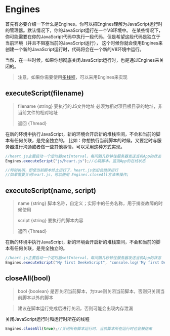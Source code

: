 # Engines

首先有必要介绍一下什么是Engines。你可以把Engines理解为JavaScript运行时的管理器。默认情况下，你的JavaScript运行在一个V8环境中。
在某些情况下，你可能需要在你的JavaScript代码中执行一段代码，但是希望这段代码是独立于当前环境（并且不阻塞当前的JavaScript运行），
这个时候你就会使用Engines来创建一个新的JavaScript运行时，代码将会在一个新的V8环境中运行。

当然，在一些时候，如果你想彻底关闭JavaScript运行时，也是通过Engines来关闭的。

> 注意，如果你需要使用[多线程](../thread.md)，可以采用Engines来实现

## executeScript(filename)
> filename {string}   要执行的JS文件地址  必须为相对项目根目录的地址，非当前文件的相对地址
> 
> 返回 {Thread}

在新的环境中执行JavaScript，新的环境会开启新的堆栈空间，不会和当前的脚本有任何关联，是完全独立的。
比如：你想执行当前脚本的时候，又要定时与服务器进行沟通或者做一些其他事情，可以采用这种方式实现。

```javascript
//heart.js主要启动一个定时器setInterval，每间隔几秒钟往服务器发送当前App的状态
Engines.executeScript("js/heart.js");//心跳脚本，监测App的在线状态

//特别说明，即使当前脚本终止运行了，heart.js依旧会继续运行
//如果需要关闭heart.js，可以使用 Engines.closeAll方法来操作;
```

## executeScript(name, script)
> name {string}   脚本名称，自定义；实际中的任务名称，用于排查故障的时候使用
>
> script {string} 要执行的脚本内容
> 
> 返回 {Thread}

在新的环境中执行JavaScript，新的环境会开启新的堆栈空间，不会和当前的脚本有任何关联，是完全独立的。

```javascript
//heart.js主要启动一个定时器setInterval，每间隔几秒钟往服务器发送当前App的状态
Engines.executeScript("My first DeekeScript", "console.log('My first DeekeScript');");
```

## closeAll(bool)
> bool {boolean} 是否关闭当前脚本，为true则关闭当前脚本，否则只关闭当前脚本以外的脚本

> 建议在脚本运行完成后进行关闭，否则可能会出现内存泄漏

关闭JavaScript运行时和运行时所在的线程

```javascript
Engines.closeAll(true);//关闭所有脚本运行时，当前脚本所在运行时也会被结束
```
